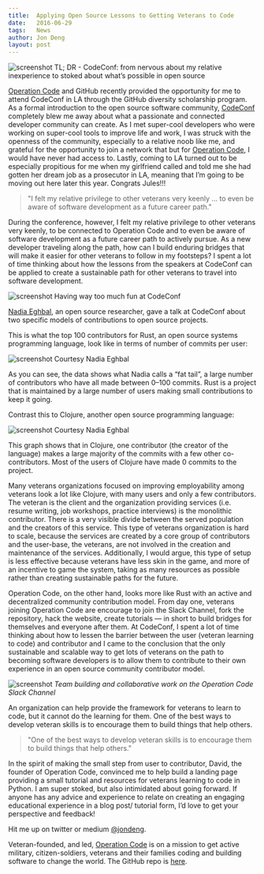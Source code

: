 ```yaml
---
title:  Applying Open Source Lessons to Getting Veterans to Code
date:   2016-06-29
tags:   News
author: Jon Deng
layout: post
---
```

![screenshot](https://cdn-images-1.medium.com/max/800/1*inxgpaWpBDjj1ND2aJZ2Zg.png)
TL; DR - CodeConf: from nervous about my relative inexperience to stoked about what’s possible in open source

[Operation Code](https://medium.com/@operation_code) and GitHub recently provided the opportunity for me to attend CodeConf in LA through the GitHub diversity scholarship program. As a formal introduction to the open source software community, [CodeConf](http://codeconf.com/) completely blew me away about what a passionate and connected developer community can create. As I met super-cool developers who were working on super-cool tools to improve life and work, I was struck with the openness of the community, especially to a relative noob like me, and grateful for the opportunity to join a network that but for [Operation Code](https://medium.com/@operation_code), I would have never had access to. Lastly, coming to LA turned out to be especially propitious for me when my girlfriend called and told me she had gotten her dream job as a prosecutor in LA, meaning that I’m going to be moving out here later this year. Congrats Jules!!!

>"I felt my relative privilege to other veterans very keenly … to even be aware of software development as a future career path."

During the conference, however, I felt my relative privilege to other veterans very keenly, to be connected to Operation Code and to even be aware of software development as a future career path to actively pursue. As a new developer traveling along the path, how can I build enduring bridges that will make it easier for other veterans to follow in my footsteps? I spent a lot of time thinking about how the lessons from the speakers at CodeConf can be applied to create a sustainable path for other veterans to travel into software development.

![screenshot](https://cdn-images-1.medium.com/max/800/1*DdlBKaHuTl3NonPvt-LGeg.gif)
Having way too much fun at CodeConf

[Nadia Eghbal](http://codeconf.com/speakers/nadia-eghbal.html), an open source researcher, gave a talk at CodeConf about two specific models of contributions to open source projects.

This is what the top 100 contributors for Rust, an open source systems programming language, look like in terms of number of commits per user:

![screenshot](https://cdn-images-1.medium.com/max/800/1*q0A8CnS4FXTTyOrqGAz-Ww.jpeg)
Courtesy Nadia Eghbal

As you can see, the data shows what Nadia calls a “fat tail”, a large number of contributors who have all made between 0–100 commits. Rust is a project that is maintained by a large number of users making small contributions to keep it going.

Contrast this to Clojure, another open source programming language:

![screenshot](https://cdn-images-1.medium.com/max/800/1*_wJe2En5pIW9EE6_iYEnbQ.jpeg)
Courtesy Nadia Eghbal

This graph shows that in Clojure, one contributor (the creator of the language) makes a large majority of the commits with a few other co-contributors. Most of the users of Clojure have made 0 commits to the project.

Many veterans organizations focused on improving employability among veterans look a lot like Clojure, with many users and only a few contributors. The veteran is the client and the organization providing services (i.e. resume writing, job workshops, practice interviews) is the monolithic contributor. There is a very visible divide between the served population and the creators of this service. This type of veterans organization is hard to scale, because the services are created by a core group of contributors and the user-base, the veterans, are not involved in the creation and maintenance of the services. Additionally, I would argue, this type of setup is less effective because veterans have less skin in the game, and more of an incentive to game the system, taking as many resources as possible rather than creating sustainable paths for the future.

Operation Code, on the other hand, looks more like Rust with an active and decentralized community contribution model. From day one, veterans joining Operation Code are encourage to join the Slack Channel, fork the repository, hack the website, create tutorials — in short to build bridges for themselves and everyone after them. At CodeConf, I spent a lot of time thinking about how to lessen the barrier between the user (veteran learning to code) and contributor and I came to the conclusion that the only sustainable and scalable way to get lots of veterans on the path to becoming software developers is to allow them to contribute to their own experience in an open source community contributor model.

![screenshot](https://cdn-images-1.medium.com/max/800/1*XdvacNs8DmsExTHTLYZyTQ.png)
*Team building and collaborative work on the Operation Code Slack Channel*

An organization can help provide the framework for veterans to learn to code, but it cannot do the learning for them. One of the best ways to develop veteran skills is to encourage them to build things that help others.

>"One of the best ways to develop veteran skills is to encourage them to build things that help others."

In the spirit of making the small step from user to contributor, David, the founder of Operation Code, convinced me to help build a landing page providing a small tutorial and resources for veterans learning to code in Python. I am super stoked, but also intimidated about going forward. If anyone has any advice and experience to relate on creating an engaging educational experience in a blog post/ tutorial form, I’d love to get your perspective and feedback!

Hit me up on twitter or medium [@jondeng](https://twitter.com/jondeng).

Veteran-founded, and led, [Operation Code](https://operationcode.org/) is on a mission to get active military, citizen-soldiers, veterans and their families coding and building software to change the world.  The GitHub repo is [here](https://github.com/OperationCode/operationcode).
